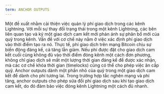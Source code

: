 ```yaml
---
term: ANCHOR OUTPUTS
---
```


Một đề xuất nhằm cải thiện việc quản lý phí giao dịch trong các kênh Lightning. Với mỗi sự thay đổi trạng thái trong một kênh Lightning, các bên liên quan tạo và ký một giao dịch cam kết mới phản ánh sự phân bổ mới của quỹ trong kênh. Vấn đề với cơ chế này nằm ở việc xác định phí giao dịch vào thời điểm tạo ra nó. Thực tế, phí giao dịch trên mạng Bitcoin chịu sự biến động đáng kể, cả tăng lẫn giảm. Nếu phí được đặt cho giao dịch cam kết cuối cùng không đủ vào thời điểm đóng kênh một cách đơn phương, không chỉ giao dịch sẽ mất một lượng thời gian đáng kể để được xác nhận, mà các cơ chế khóa thời gian (timelocks) cũng có thể cho phép việc ăn cắp quỹ. Anchor outputs dành một phần nhỏ của quỹ trong một giao dịch cam kết để dành cho phí tương lai. Trong trường hợp tắc nghẽn mạng và phí tăng, anchor outputs cho phép sửa đổi phí giao dịch sau khi tạo giao dịch cam kết, do đó đảm bảo việc đóng kênh Lightning một cách đủ nhanh.